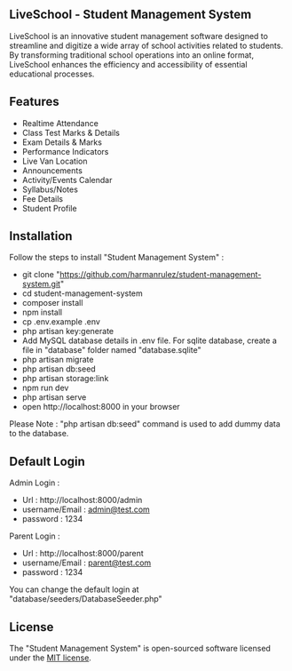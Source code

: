 ## LiveSchool - Student Management System
LiveSchool is an innovative student management software designed to streamline and digitize a wide array of school activities related to students. By transforming traditional school operations into an online format, LiveSchool enhances the efficiency and accessibility of essential educational processes.

## Features
- Realtime Attendance
- Class Test Marks & Details
- Exam Details & Marks
- Performance Indicators
- Live Van Location
- Announcements
- Activity/Events Calendar
- Syllabus/Notes
- Fee Details
- Student Profile

## Installation

Follow the steps to install "Student Management System" :

- git clone "https://github.com/harmanrulez/student-management-system.git"
- cd student-management-system
- composer install
- npm install
- cp .env.example .env
- php artisan key:generate
- Add MySQL database details in .env file. For sqlite database, create a file in "database" folder named "database.sqlite"
- php artisan migrate
- php artisan db:seed
- php artisan storage:link
- npm run dev
- php artisan serve
- open http://localhost:8000 in your browser

Please Note : "php artisan db:seed" command is used to add dummy data to the database.

## Default Login
Admin Login : 
- Url : http://localhost:8000/admin
- username/Email : admin@test.com
- password : 1234

Parent Login :
- Url : http://localhost:8000/parent
- username/Email : parent@test.com
- password : 1234


You can change the default login at "database/seeders/DatabaseSeeder.php"

## License

The "Student Management System" is open-sourced software licensed under the [MIT license](https://opensource.org/licenses/MIT).
